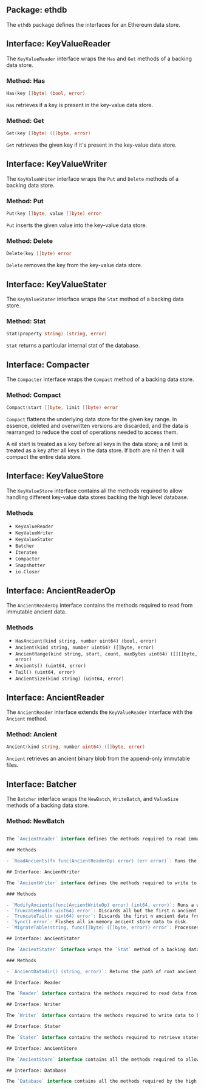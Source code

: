 ## Package: ethdb

The `ethdb` package defines the interfaces for an Ethereum data store.

## Interface: KeyValueReader

The `KeyValueReader` interface wraps the `Has` and `Get` methods of a backing data store.

### Method: Has

```go
Has(key []byte) (bool, error)
```

`Has` retrieves if a key is present in the key-value data store.

### Method: Get

```go
Get(key []byte) ([]byte, error)
```

`Get` retrieves the given key if it's present in the key-value data store.

## Interface: KeyValueWriter

The `KeyValueWriter` interface wraps the `Put` and `Delete` methods of a backing data store.

### Method: Put

```go
Put(key []byte, value []byte) error
```

`Put` inserts the given value into the key-value data store.

### Method: Delete

```go
Delete(key []byte) error
```

`Delete` removes the key from the key-value data store.

## Interface: KeyValueStater

The `KeyValueStater` interface wraps the `Stat` method of a backing data store.

### Method: Stat

```go
Stat(property string) (string, error)
```

`Stat` returns a particular internal stat of the database.

## Interface: Compacter

The `Compacter` interface wraps the `Compact` method of a backing data store.

### Method: Compact

```go
Compact(start []byte, limit []byte) error
```

`Compact` flattens the underlying data store for the given key range. In essence, deleted and overwritten versions are discarded, and the data is rearranged to reduce the cost of operations needed to access them.

A nil start is treated as a key before all keys in the data store; a nil limit is treated as a key after all keys in the data store. If both are nil then it will compact the entire data store.

## Interface: KeyValueStore

The `KeyValueStore` interface contains all the methods required to allow handling different key-value data stores backing the high level database.

### Methods

- `KeyValueReader`
- `KeyValueWriter`
- `KeyValueStater`
- `Batcher`
- `Iteratee`
- `Compacter`
- `Snapshotter`
- `io.Closer`

## Interface: AncientReaderOp

The `AncientReaderOp` interface contains the methods required to read from immutable ancient data.

### Methods

- `HasAncient(kind string, number uint64) (bool, error)`
- `Ancient(kind string, number uint64) ([]byte, error)`
- `AncientRange(kind string, start, count, maxBytes uint64) ([][]byte, error)`
- `Ancients() (uint64, error)`
- `Tail() (uint64, error)`
- `AncientSize(kind string) (uint64, error)`

## Interface: AncientReader

The `AncientReader` interface extends the `KeyValueReader` interface with the `Ancient` method.

### Method: Ancient

```go
Ancient(kind string, number uint64) ([]byte, error)
```

`Ancient` retrieves an ancient binary blob from the append-only immutable files.

## Interface: Batcher

The `Batcher` interface wraps the `NewBatch`, `WriteBatch`, and `ValueSize` methods of a backing data store.

### Method: NewBatch

```go ## Interface: AncientReader

The `AncientReader` interface defines the methods required to read immutable ancient data. It extends the `AncientReaderOp` interface.

### Methods

- `ReadAncients(fn func(AncientReaderOp) error) (err error)`: Runs the given read operation while ensuring that no writes take place on the underlying freezer.

## Interface: AncientWriter

The `AncientWriter` interface defines the methods required to write to immutable ancient data.

### Methods

- `ModifyAncients(func(AncientWriteOp) error) (int64, error)`: Runs a write operation on the ancient store. If the function returns an error, any changes to the underlying store are reverted. The integer return value is the total size of the written data.
- `TruncateHead(n uint64) error`: Discards all but the first n ancient data from the ancient store. After the truncation, the latest item can be accessed it item_n-1(start from 0).
- `TruncateTail(n uint64) error`: Discards the first n ancient data from the ancient store. The already deleted items are ignored. After the truncation, the earliest item can be accessed is item_n(start from 0). The deleted items may not be removed from the ancient store immediately, but only when the accumulated deleted data reach the threshold then will be removed all together.
- `Sync() error`: Flushes all in-memory ancient store data to disk.
- `MigrateTable(string, func([]byte) ([]byte, error)) error`: Processes and migrates entries of a given table to a new format. The second argument is a function that takes a raw entry and returns it in the newest format.

## Interface: AncientStater

The `AncientStater` interface wraps the `Stat` method of a backing data store.

### Methods

- `AncientDatadir() (string, error)`: Returns the path of root ancient directory. Empty string will be returned if ancient store is not enabled at all. The returned path can be used to construct the path of other freezers.

## Interface: Reader

The `Reader` interface contains the methods required to read data from both key-value as well as immutable ancient data. It extends the `KeyValueReader` and `AncientReader` interfaces.

## Interface: Writer

The `Writer` interface contains the methods required to write data to both key-value as well as immutable ancient data. It extends the `KeyValueWriter` and `AncientWriter` interfaces.

## Interface: Stater

The `Stater` interface contains the methods required to retrieve states from both key-value as well as immutable ancient data. It extends the `KeyValueStater` and `AncientStater` interfaces.

## Interface: AncientStore

The `AncientStore` interface contains all the methods required to allow handling different ancient data stores backing immutable chain data store. It extends the `AncientReader`, `AncientWriter`, and `io.Closer` interfaces.

## Interface: Database

The `Database` interface contains all the methods required by the high level database to not only access the key-value data store but also the chain freezer. It extends the `Reader`, `Writer`, `Batcher`, `Iteratee`, `Stater`, `Compacter`, `Snapshotter`, and `io.Closer` interfaces.